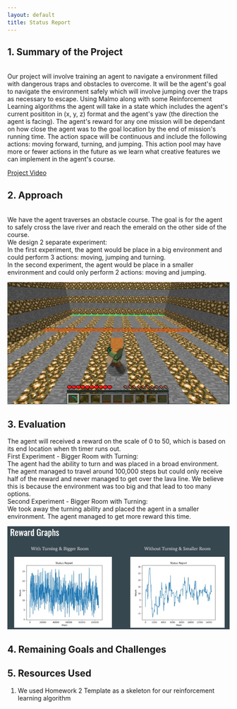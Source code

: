```yaml
---
layout: default
title: Status Report
---
```


## 1. Summary of the Project
<br>
Our project will involve training an agent to navigate a environment filled with dangerous traps and obstacles to overcome. It will be the agent's goal to navigate the environment safely which will involve jumping over the traps as necessary to escape. Using Malmo along with some Reinforcement Learning algorithms the agent will take in a state which includes the agent's current posititon in (x, y, z) format and the agent's yaw (the direction the agent is facing). The agent's reward for any one mission will be dependant on how close the agent was to the goal location by the end of mission's running time. The action space will be continuous and include the following actions: moving forward, turning, and jumping. This action pool may have more or fewer actions in the future as we learn what creative features we can implement in the agent's course.

[Project Video](https://www.youtube.com/watch?v=NuP8E1t58Sgk "Danger Dungeon")

## 2. Approach
<br>
We have the agent traverses an obstacle course. The goal is for the agent to safely cross the lave river and reach the emerald on the other side of the course.
<br>
We design 2 separate experiment:
<br>
In the first experiment, the agent would be place in a big environment and could perform 3 actions: moving, jumping and turning. 
<br>
In the second experiment, the agent would be place in a smaller environment and could only perform 2 actions: moving and jumping.

![Alt Text](https://github.com/maxxdoan/DangerDungeon/blob/main/DangerDungeon.jpg)


## 3. Evaluation
The agent will received a reward on the scale of 0 to 50, which is based on its end location when th timer runs out.
<br>
First Experiment - Bigger Room with Turning:
<br>
The agent had the ability to turn and was placed in a broad environment. The agent managed to travel around 100,000 steps but could only receive half of the reward and never managed to get over the lava line. We believe this is because the environment was too big and that lead to too many options.
<br>
Second Experiment - Bigger Room with Turning:
<br>
We took away the turning ability and placed the agent in a smaller environment. The agent managed to get more reward this time.
<br>

![Alt Text](https://github.com/maxxdoan/DangerDungeon/blob/main/RewardGraph.jpg) 


## 4. Remaining Goals and Challenges

## 5. Resources Used
1. We used Homework 2 Template as a skeleton for our reinforcement learning algorithm
